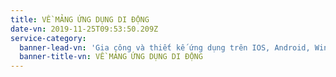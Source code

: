 ```yaml
---
title: VỀ MẢNG ỨNG DỤNG DI ĐỘNG
date-vn: 2019-11-25T09:53:50.209Z
service-category:
  banner-lead-vn: 'Gia công và thiết kế ứng dụng trên IOS, Android, Windows Phone.'
  banner-title-vn: VỀ MẢNG ỨNG DỤNG DI ĐỘNG
---
```


